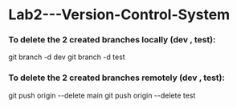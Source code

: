 ﻿# Lab2---Version-Control-System

### To delete the 2 created branches locally (dev , test):
git branch -d dev
git branch -d test

### To delete the 2 created branches remotely (dev , test):
git push origin --delete main
git push origin --delete test
